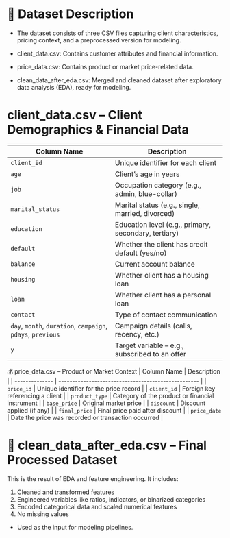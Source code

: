 # 📁 Dataset Description
- The dataset consists of three CSV files capturing client characteristics, pricing context, and a preprocessed version for modeling.

- client_data.csv: Contains customer attributes and financial information.
- price_data.csv: Contains product or market price-related data.
- clean_data_after_eda.csv: Merged and cleaned dataset after exploratory data analysis (EDA), ready for modeling.

# client_data.csv – Client Demographics & Financial Data
| Column Name                                                 | Description                                          |
| ----------------------------------------------------------- | ---------------------------------------------------- |
| `client_id`                                                 | Unique identifier for each client                    |
| `age`                                                       | Client’s age in years                                |
| `job`                                                       | Occupation category (e.g., admin, blue-collar)       |
| `marital_status`                                            | Marital status (e.g., single, married, divorced)     |
| `education`                                                 | Education level (e.g., primary, secondary, tertiary) |
| `default`                                                   | Whether the client has credit default (yes/no)       |
| `balance`                                                   | Current account balance                              |
| `housing`                                                   | Whether client has a housing loan                    |
| `loan`                                                      | Whether client has a personal loan                   |
| `contact`                                                   | Type of contact communication                        |
| `day`, `month`, `duration`, `campaign`, `pdays`, `previous` | Campaign details (calls, recency, etc.)              |
| `y`                                                         | Target variable – e.g., subscribed to an offer       |

💰 price_data.csv – Product or Market Context
| Column Name    | Description                                         |
| -------------- | --------------------------------------------------- |
| `price_id`     | Unique identifier for the price record              |
| `client_id`    | Foreign key referencing a client                    |
| `product_type` | Category of the product or financial instrument     |
| `base_price`   | Original market price                               |
| `discount`     | Discount applied (if any)                           |
| `final_price`  | Final price paid after discount                     |
| `price_date`   | Date the price was recorded or transaction occurred |

# 🧼 clean_data_after_eda.csv – Final Processed Dataset
This is the result of EDA and feature engineering. It includes:
1. Cleaned and transformed features
2. Engineered variables like ratios, indicators, or binarized categories
3. Encoded categorical data and scaled numerical features
4. No missing values
- Used as the input for modeling pipelines.

